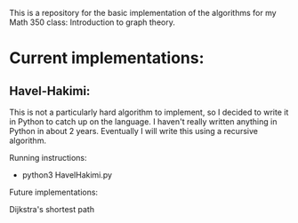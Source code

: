 This is a repository for the basic implementation of the algorithms for my Math 350 class: Introduction to  graph theory.

# Current implementations: 

## Havel-Hakimi: 

This is not a particularly hard algorithm to implement, so I decided to write it in Python to catch up on the language.
I haven't really written anything in Python in about 2 years. Eventually I will write this using a recursive algorithm.

Running instructions:

  * python3 HavelHakimi.py

Future implementations:

Dijkstra's shortest path
